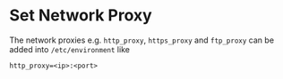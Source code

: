 # Set Network Proxy

The network proxies e.g. `http_proxy`, `https_proxy` and `ftp_proxy` can be added into `/etc/environment` like

```
http_proxy=<ip>:<port>
```
